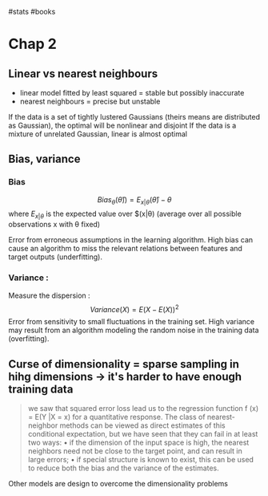 #stats #books
# Chap 2

## Linear vs nearest neighbours

-   linear model fitted by least squared = stable but possibly inaccurate
-   nearest neighbours = precise but unstable

If the data is a set of tightly lustered Gaussians (theirs means are distributed as Gaussian), the optimal will be nonlinear and disjoint If the data is a mixture of unrelated Gaussian, linear is almost optimal

## Bias, variance

### Bias
$$Bias_\theta(\hat{\theta})) = E_{x|\theta}(\hat{\theta}) - \theta$$
where $E_{x|\theta}$ is the expected value over \$(x\|θ) (average over all possible observations x with θ fixed)

Error from erroneous assumptions in the learning algorithm. High bias can cause an algorithm to miss the relevant relations between features and target outputs (underfitting).
### Variance :

Measure the dispersion : $$Variance(X) = E(X - E(X))^2$$
Error from sensitivity to small fluctuations in the training set. High variance may result from an algorithm modeling the random noise in the training data (overfitting).

## Curse of dimensionality = sparse sampling in hihg dimensions -\> it's harder to have enough training data

> we saw that squared error loss lead us to the regression function f
> (x) = E(Y \|X = x) for a quantitative response. The class of
> nearest-neighbor methods can be viewed as direct estimates of this
> conditional expectation, but we have seen that they can fail in at
> least two ways: • if the dimension of the input space is high, the
> nearest neighbors need not be close to the target point, and can
> result in large errors; • if special structure is known to exist, this
> can be used to reduce both the bias and the variance of the estimates.

Other models are design to overcome the dimensionality problems
